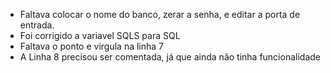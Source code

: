 * Faltava colocar o nome do banco, zerar a senha, e editar a porta de entrada.
* Foi corrigido a variavel SQLS para SQL
* Faltava o ponto e virgula na linha 7
* A Linha 8 precisou ser comentada, já que ainda não tinha funcionalidade
